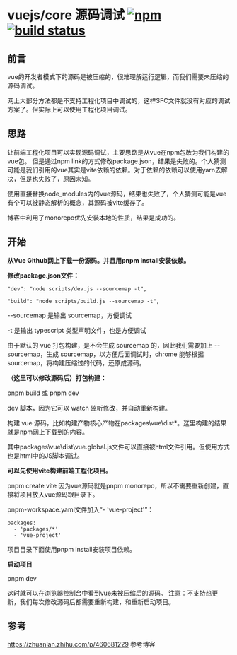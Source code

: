 # vuejs/core 源码调试 [![npm](https://img.shields.io/npm/v/vue.svg)](https://www.npmjs.com/package/vue) [![build status](https://github.com/vuejs/core/actions/workflows/ci.yml/badge.svg?branch=main)](https://github.com/vuejs/core/actions/workflows/ci.yml)

## 前言
vue的开发者模式下的源码是被压缩的，很难理解运行逻辑，而我们需要未压缩的源码调试。

网上大部分方法都是不支持工程化项目中调试的，这样SFC文件就没有对应的调试方案了。但实际上可以使用工程化项目调试。

## 思路

让前端工程化项目可以实现源码调试，主要思路是从vue在npm包改为我们构建的vue包。
但是通过npm link的方式修改package.json，结果是失败的。个人猜测可能是我们引用的vue其实是vite依赖的依赖。对于依赖的依赖可以使用yarn去解决，但是也失败了，原因未知。

使用直接替换node_modules内的vue源码，结果也失败了，个人猜测可能是vue有个可以被静态解析的概念，其源码被vite缓存了。

博客中利用了monorepo优先安装本地的性质，结果是成功的。
## 开始
**从Vue Github网上下载一份源码。并且用pnpm install安装依赖。**

**修改package.json文件：**
```
"dev": "node scripts/dev.js --sourcemap -t", 

"build": "node scripts/build.js --sourcemap -t",
```

--sourcemap 是输出 sourcemap，方便调试

-t 是输出 typescript 类型声明文件，也是方便调试

由于默认的 vue 打包构建，是不会生成 sourcemap 的，因此我们需要加上 --sourcemap，生成 sourcemap，以方便后面调试时，chrome 能够根据 sourcemap，将构建压缩过的代码，还原成源码。


**（这里可以修改源码后）打包构建：**

pnpm build 或 pnpm dev

dev 脚本，因为它可以 watch 监听修改，并自动重新构建。

构建 vue 源码，比如构建产物核心产物在packages\vue\dist\*。这里构建的结果就是npm网上下载到的内容。

其中packages\vue\dist\vue.global.js文件可以直接被html文件引用。但使用方式也是html中的JS脚本调试。

**可以先使用vite构建前端工程化项目。**

pnpm create vite
因为vue源码就是pnpm monorepo，所以不需要重新创建，直接将项目放入vue源码跟目录下。

pnpm-workspace.yaml文件加入“- 'vue-project'”：
```
packages:
  - 'packages/*'
  - 'vue-project'
```
项目目录下面使用pnpm install安装项目依赖。

**启动项目**

pnpm dev 

这时就可以在浏览器控制台中看到vue未被压缩后的源码。
注意：不支持热更新，我们每次修改源码后都需要重新构建，和重新启动项目。

## 参考
https://zhuanlan.zhihu.com/p/460681229 参考博客

